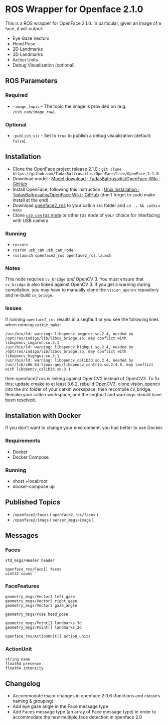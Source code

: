 # ROS Wrapper for Openface 2.1.0

This is a ROS wrapper for OpenFace 2.1.0. In particular, given an image of a face, it will output:
  * Eye Gaze Vectors
  * Head Pose
  * 2D Landmarks
  * 3D Landmarks
  * Action Units
  * Debug Visualization (optional)

## ROS Parameters

### Required
  * `~image_topic` - The topic the image is provided on (e.g. `/usb_cam/image_raw`).

### Optional
  * `~publish_viz` - Set to `true` to publish a debug visualization (default: `false`).

## Installation

* Clone the OpenFace project release 2.1.0 : `git clone https://github.com/TadasBaltrusaitis/OpenFace/tree/OpenFace_2.1.0`
* Download model : [Model download · TadasBaltrusaitis/OpenFace Wiki · GitHub](https://github.com/TadasBaltrusaitis/OpenFace/wiki/Model-download)
* Install OpenFace, following this instruction : [Unix Installation · TadasBaltrusaitis/OpenFace Wiki · GitHub](https://github.com/TadasBaltrusaitis/OpenFace/wiki/Unix-Installation) (don't forget to sudo make install at the end)
* Download [openface2_ros](https://github.com/ditoec/openface_ros) to your catkin src folder and `cd .. && catkin make`
* Clone [`usb_cam` ros node](http://wiki.ros.org/usb_cam) or other ros node of your choice for interfacing with USB camera

### Running

* `roscore`
* `rosrun usb_cam usb_cam_node`
* `roslaunch openface2_ros openface2_ros.launch`

### Notes

This node requires `cv_bridge` *and* OpenCV 3. You must ensure that `cv_bridge` is also linked against OpenCV 3. If you get a warning during compilation, you may have to manually clone the `vision_opencv` repository and re-build `cv_bridge`.

### Issues

If running `openface2_ros` results in a segfault or you see the following lines when running `catkin_make`:

    /usr/bin/ld: warning: libopencv_imgproc.so.2.4, needed by /opt/ros/indigo/lib/libcv_bridge.so, may conflict with libopencv_imgproc.so.3.1
    /usr/bin/ld: warning: libopencv_highgui.so.2.4, needed by /opt/ros/indigo/lib/libcv_bridge.so, may conflict with libopencv_highgui.so.3.1
    /usr/bin/ld: warning: libopencv_calib3d.so.2.4, needed by /usr/lib/x86_64-linux-gnu/libopencv_contrib.so.2.4.8, may conflict with libopencv_calib3d.so.3.1

then openface2 ros is linking against OpenCV2 instead of OpenCV3. To fix this: update cmake to at least 3.6.2, rebuild OpenCV3, clone vision\_opencv into the src folder of your catkin workspace, then recompile cv\_bridge. Remake your catkin workspace, and the segfault and warnings should have been resolved.

## Installation with Docker

If you don't want to change your environment, you had better to use Docker.

### Requirements

* Docker
* Docker Compose

### Running

* xhost +local:root
* docker-compose up

## Published Topics

* `/openface2/faces` ( `openface2_ros/faces` )
* `/openface2/image` ( `sensor_msgs/Image` )

## Messages

### Faces
```
std_msgs/Header header

openface_ros/Face[] faces
uint32 count```
```

### FaceFeatures
```
geometry_msgs/Vector3 left_gaze
geometry_msgs/Vector3 right_gaze
geometry_msgs/Vector3 gaze_angle

geometry_msgs/Pose head_pose

geometry_msgs/Point[] landmarks_3d
geometry_msgs/Point[] landmarks_2d

openface_ros/ActionUnit[] action_units
```

### ActionUnit
```
string name
float64 presence
float64 intensity
```

## Changelog
* Accommodate major changes in openface 2.0.6 (functions and classes naming & grouping)
* Add eye gaze angle in the Face message type
* Add Faces message type (an array of Face message type) in order to accommodate the new multiple face detection in openface 2.0
